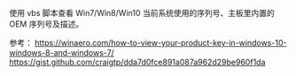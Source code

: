 使用 vbs 脚本查看 Win7/Win8/Win10 当前系统使用的序列号、主板里内置的 OEM 序列号及描述。

参考：
https://winaero.com/how-to-view-your-product-key-in-windows-10-windows-8-and-windows-7/
https://gist.github.com/craigtp/dda7d0fce891a087a962d29be960f1da

